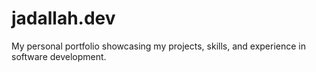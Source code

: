 # jadallah.dev
My personal portfolio showcasing my projects, skills, and experience in software development.

